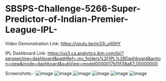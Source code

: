 # SBSPS-Challenge-5266-Super-Predictor-of-Indian-Premier-League-IPL-

Video Demonstration Link: https://youtu.be/m33j_viI0HY

IPL Dashboard Link: https://us3.ca.analytics.ibm.com/bi/?perspective=dashboard&pathRef=.my_folders%2FIPL%2BDashboard&action=view&mode=dashboard&subView=model0000017b15f38a67_00000000

Screenshots:-
![image](https://user-images.githubusercontent.com/57041421/131250465-d936f3a4-0f63-4540-b20f-b0f7b3ffdc32.png)
![image](https://user-images.githubusercontent.com/57041421/131250476-389b5dd4-0b00-4937-bf27-87919615efc4.png)
![image](https://user-images.githubusercontent.com/57041421/131250487-2ad49dff-d486-4455-84b9-ab6a51ed7912.png)
![image](https://user-images.githubusercontent.com/57041421/131250488-de949129-fd80-4566-9728-af7adcd7d644.png)
![image](https://user-images.githubusercontent.com/57041421/131250491-d4d76abe-f4e6-432d-8256-880644961e63.png)
![image](https://user-images.githubusercontent.com/57041421/131250493-5c784acc-38d2-4240-82ee-5a9161725286.png)


